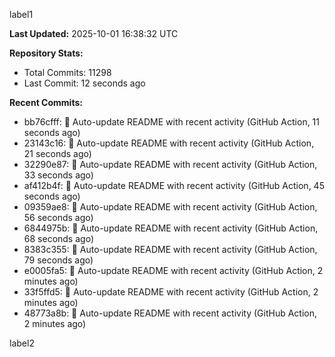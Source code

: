 
label1 
<!-- ACTIVITY_START -->
**Last Updated:** 2025-10-01 16:38:32 UTC

**Repository Stats:**
- Total Commits: 11298
- Last Commit: 12 seconds ago

**Recent Commits:**
- bb76cfff: 🤖 Auto-update README with recent activity (GitHub Action, 11 seconds ago)
- 23143c16: 🤖 Auto-update README with recent activity (GitHub Action, 21 seconds ago)
- 32290e87: 🤖 Auto-update README with recent activity (GitHub Action, 33 seconds ago)
- af412b4f: 🤖 Auto-update README with recent activity (GitHub Action, 45 seconds ago)
- 09359ae8: 🤖 Auto-update README with recent activity (GitHub Action, 56 seconds ago)
- 6844975b: 🤖 Auto-update README with recent activity (GitHub Action, 68 seconds ago)
- 8383c355: 🤖 Auto-update README with recent activity (GitHub Action, 79 seconds ago)
- e0005fa5: 🤖 Auto-update README with recent activity (GitHub Action, 2 minutes ago)
- 33f5ffd5: 🤖 Auto-update README with recent activity (GitHub Action, 2 minutes ago)
- 48773a8b: 🤖 Auto-update README with recent activity (GitHub Action, 2 minutes ago)
<!-- ACTIVITY_END -->

label2
